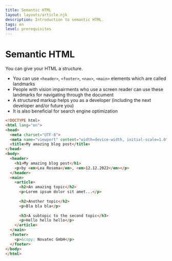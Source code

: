 ```yaml
---
title: Semantic HTML
layout: layouts/article.njk
description: Introduction to semantic HTML.
tags: en
level: prerequisites
---
```

# Semantic HTML

You can give your HTML a structure.

- You can use `<header>`, `<footer>`, `<nav>`, `<main>` elements which are called landmarks
- People with vision impairments who use a screen reader can use these landmarks for navigating through the document
- A structured markup helps you as a developer (including the next developer and/or future you)
- It is also beneficial for search engine optimization

```html
<!DOCTYPE html>
<html lang="en">
<head>
  <meta charset="UTF-8">
  <meta name="viewport" content="width=device-width, initial-scale=1.0">
  <title>My amazing blog post</title>
</head>
<body>
  <header>
    <h1>My amazing blog post</h1>
    <p>by <em>Lea Rosema</em>, <em>12.12.2022</em></p>
  </header>
  <main>
    <article>
      <h2>An amazing topic</h2>
      <p>Lorem ipsum dolor sit amet...</p>
      
      <h2>Another topic</h2>
      <p>Bla bla bla</p>
      
      <h3>A subtopic to the second topic</h3>
      <p>Hello hello hello</p>
    </article>
  </main>
  <footer>
    <p>&copy; Novatec GmbH</p>
  </footer>
</body>
</html>
```


